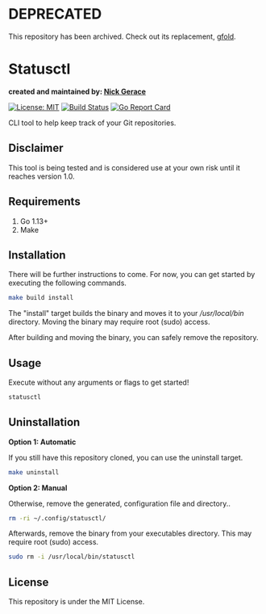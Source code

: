 # DEPRECATED

This repository has been archived.
Check out its replacement, [gfold](https://github.com/nickgerace/gfold).

# Statusctl

**created and maintained by: [Nick Gerace](https://nickgerace.dev)**

[![License: MIT](https://img.shields.io/badge/License-MIT-yellow.svg)](https://opensource.org/licenses/MIT)
[![Build Status](https://img.shields.io/endpoint.svg?url=https%3A%2F%2Factions-badge.atrox.dev%2Fnickgerace%2Fstatusctl%2Fbadge&style=flat)](https://actions-badge.atrox.dev/nickgerace/statusctl/goto)
[![Go Report Card](https://goreportcard.com/badge/github.com/nickgerace/statusctl)](https://goreportcard.com/report/github.com/nickgerace/statusctl)

CLI tool to help keep track of your Git repositories.

## Disclaimer

This tool is being tested and is considered use at your own risk until it reaches version 1.0.

## Requirements

1. Go 1.13+
2. Make

## Installation

There will be further instructions to come.
For now, you can get started by executing the following commands.

```bash
make build install
```

The "install" target builds the binary and moves it to your */usr/local/bin* directory.
Moving the binary may require root (sudo) access.

After building and moving the binary, you can safely remove the repository.

## Usage

Execute without any arguments or flags to get started!

```bash
statusctl
```

## Uninstallation

**Option 1: Automatic**

If you still have this repository cloned, you can use the uninstall target.

```bash
make uninstall
```

**Option 2: Manual**

Otherwise, remove the generated, configuration file and directory..

```bash
rm -ri ~/.config/statusctl/
```

Afterwards, remove the binary from your executables directory.
This may require root (sudo) access.

```bash
sudo rm -i /usr/local/bin/statusctl
```

## License

This repository is under the MIT License.

